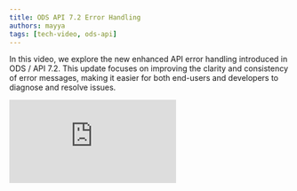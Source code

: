 ```yaml
---
title: ODS API 7.2 Error Handling
authors: mayya
tags: [tech-video, ods-api]
---
```


In this video, we explore the new enhanced API error handling introduced in
ODS / API 7.2. This update focuses on improving the clarity and consistency of
error messages, making it easier for both end-users and developers to diagnose
and resolve issues.
<div
  style={{
    position: 'relative',
    paddingTop: '56.25%'
  }}
  >
  <iframe
    src="https://player.vimeo.com/video/1012637861?h=3c6475ec88&amp;
    badge=0&amp;autopause=0&amp;player_id=0&amp;app_id=58479"
    frameborder="0" allow="autoplay; fullscreen;
    picture-in-picture; clipboard-write"
    style={{
        position: 'absolute',
        top: '0',
        left: '0',
        width: '100%',
        height: '100%',
    }}
  ></iframe>
</div>
